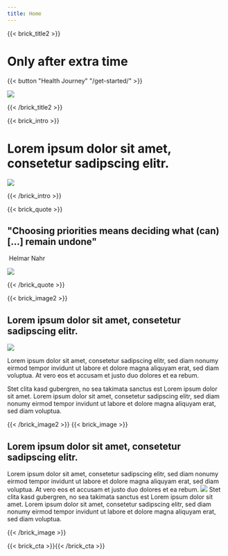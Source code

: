 ```yaml
---
title: Home
---
```

{{< brick_title2 >}}
# Only after extra time

{{< button "Health Journey" "/get-started/" >}}

![](/uploads/photos/title.jpg)

{{< /brick_title2 >}}

{{< brick_intro >}}

# Lorem ipsum dolor sit amet, consetetur sadipscing elitr.

![](/uploads/illustrations/Nature_Reflection.svg)

{{< /brick_intro >}}

{{< brick_quote >}}

## "Choosing priorities means deciding what (can) [...] remain undone"
 &nbsp;Helmar Nahr

![](/uploads/gallery/5.jpg)

{{< /brick_quote >}}

{{< brick_image2 >}}

## Lorem ipsum dolor sit amet, consetetur sadipscing elitr.

![](/uploads/illustrations/tree.svg)

Lorem ipsum dolor sit amet, consetetur sadipscing elitr, sed diam nonumy eirmod tempor invidunt ut labore et dolore magna aliquyam erat, sed diam voluptua. At vero eos et accusam et justo duo dolores et ea rebum.

Stet clita kasd gubergren, no sea takimata sanctus est Lorem ipsum dolor sit amet. Lorem ipsum dolor sit amet, consetetur sadipscing elitr, sed diam nonumy eirmod tempor invidunt ut labore et dolore magna aliquyam erat, sed diam voluptua.

{{< /brick_image2 >}}
{{< brick_image >}}

## Lorem ipsum dolor sit amet, consetetur sadipscing elitr.


Lorem ipsum dolor sit amet, consetetur sadipscing elitr, sed diam nonumy eirmod tempor invidunt ut labore et dolore magna aliquyam erat, sed diam voluptua. At vero eos et accusam et justo duo dolores et ea rebum.
![](/uploads/illustrations/affSVG.svg)
Stet clita kasd gubergren, no sea takimata sanctus est Lorem ipsum dolor sit amet. Lorem ipsum dolor sit amet, consetetur sadipscing elitr, sed diam nonumy eirmod tempor invidunt ut labore et dolore magna aliquyam erat, sed diam voluptua.

{{< /brick_image >}}

{{< brick_cta >}}{{< /brick_cta >}}